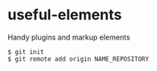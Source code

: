 # useful-elements
Handy plugins and markup elements

```
$ git init
$ git remote add origin NAME_REPOSITORY
```
